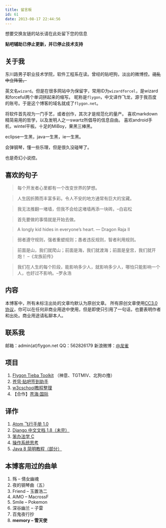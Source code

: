 ```yaml
---
title: 留言板
id: 61
date: 2013-08-17 22:44:56
---
```


想要交换友链的站长请在此处留下您的信息

**贴吧辅助已停止更新，并已停止技术支持**

## 关于我

东川路男子职业技术学院，软件工程系在读。曾经的贴吧狗，淡出的微博控。~~混乱中立阵营。~~

英文名`wizard`。但是在很多网站中为保留字，常用ID为`wizardforcel`，是wizard和forceful两个单词拼起来的缩写。
昵称是`flygon`，中文译作飞龙，源于我百度的账号。于是这个博客的域名就成了`flygon.net`。

将软件首先视为一门手艺，或者创作，其次才是规范化的量产。
喜欢markdown精简易用的哲学，以及发明人之一swartz所倡导的信息自由。
喜欢android手机，wintel平板。十足的MiBoy，果黑三棒黑。

eclipse一生黑，java一生黑，ie一生黑。

会弹钢琴，懂一些乐理，但是很久没碰琴了。

也是奇幻小说控。

## 喜欢的句子

> 每个开发者心里都有一个改变世界的梦想。

> 人生因折腾而丰富多彩。令人不安的地方通常有巨大的宝藏。

> 我无法推翻一堵墙，但我不会给这堵墙再添一块砖。–白岩松

> 首先要做的事情就是开始去做。

> A longly kid hides in everyone’s heart. — Dragon Raja II

> 弱者遵守规则，强者重塑规则；愚者违反规则，智者利用规则。

> 前面是山，我们就爬山；前面是海，我们就渡海；前面是皇宫，我们就开炮！ –《龙族前传》

> 我们在人生的每个阶段，能影响多少人，就影响多少人，哪怕只能影响一个人，也好过不影响。–罗永浩

## 内容

本博客中，所有未标注出处的文章均默认为原创文章。
所有原创文章使用[CC3.0协议](http://creativecommons.org/licenses/by-nc-sa/3.0/cn/)，你可以在任何非商业用途中使用，但是即使只引用了一句话，也要表明作者和出处。商业用途请私聊本人。

## 联系我

邮箱：admin(at)flygon.net
QQ：562826179
新浪微博：[@龙雀](http://weibo.com/wizardforcel)

## 项目

1.  [Flygon Tieba Toolkit](https://github.com/wizardforcel/FlygonTiebaToolkit)
    （神意、TGTMIV、北狗の撸）
2.  [苍穹·贴吧签到助手](https://github.com/wizardforcel/firmament)
3.  [w3cschool教程整理](/archives/427)
4.  【合作】[苍海·国际](http://www.258ch.com)

## 译作

1.  [Atom 飞行手册 1.0](https://www.gitbook.com/book/wizardforcel/atom-flight-manual-zh-cn/details)
2.  [Django 中文文档 1.8（未完）](http://python.usyiyi.cn/django/index.html)
3.  [笨办法学 C](https://github.com/wizardforcel/lcthw-zh)
4.  [操作系统思考](https://github.com/wizardforcel/think-os-zh)
4.  [Java 8 简明教程（部分）](https://github.com/wizardforcel/modern-java-zh)

## 本博客用过的曲单

1.  殇 – 倩女幽魂
2.  夜的钢琴曲（五）
3.  Friend – 玉置浩二
4.  AIMO – MacrossF
5.  Smile – Pokemon
6.  深谷幽兰 – 子雷
7.  百鬼夜行抄
8.  **memory – 雪天使**